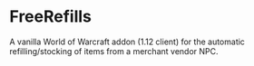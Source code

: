 # FreeRefills
A vanilla World of Warcraft addon (1.12 client) for the automatic refilling/stocking of items from a merchant vendor NPC.

